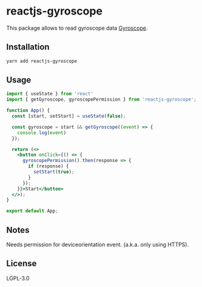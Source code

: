 # reactjs-gyroscope

This package allows to read gyroscope data [Gyroscope](https://developer.mozilla.org/en-US/docs/Web/API/Gyroscope).

## Installation
```sh
yarn add reactjs-gyroscope
```

## Usage

```jsx
import { useState } from 'react'
import { getGyroscope, gyroscopePermission } from 'reactjs-gyroscope';

function App() {
  const [start, setStart] = useState(false);

  const gyroscope = start && getGyroscope((event) => {
    console.log(event)
  });

  return (<>
    <button onClick={() => {
      gyroscopePermission().then(response => {
        if (response) {
          setStart(true);
        }
      });
    }}>Start</button>
  </>);
}

export default App;
```

## Notes

Needs permission for deviceorientation event.  (a.k.a. only using HTTPS).

## License

LGPL-3.0